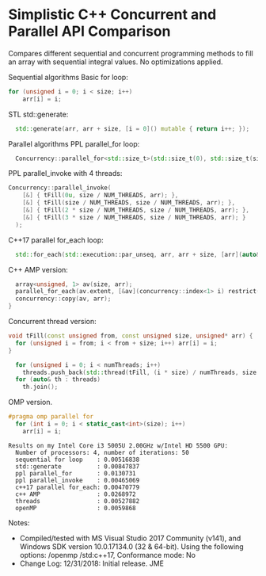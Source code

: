 # Simplistic C++ Concurrent and Parallel API Comparison

Compares different sequential and concurrent programming methods to fill an array with sequential integral values. No optimizations applied.

Sequential algorithms
Basic for loop:
```C++
for (unsigned i = 0; i < size; i++)
    arr[i] = i;
```

STL std::generate:
```C++
  std::generate(arr, arr + size, [i = 0]() mutable { return i++; });
```

Parallel algorithms
PPL parallel_for loop:
```C++
  Concurrency::parallel_for<std::size_t>(std::size_t(0), std::size_t(size), [&arr](unsigned i) { arr[i] = i; }, concurrency::static_partitioner());
```

PPL parallel_invoke with 4 threads:
```C++
Concurrency::parallel_invoke(
    [&] { tFill(0u, size / NUM_THREADS, arr); },
    [&] { tFill(size / NUM_THREADS, size / NUM_THREADS, arr); },
    [&] { tFill(2 * size / NUM_THREADS, size / NUM_THREADS, arr); },
    [&] { tFill(3 * size / NUM_THREADS, size / NUM_THREADS, arr); }
  );
```

C++17 parallel for_each loop:
```C++
  std::for_each(std::execution::par_unseq, arr, arr + size, [arr](auto& a) { a = &a - &arr[0]; });
```

C++ AMP version:
```C++
  array<unsigned, 1> av(size, arr);
  parallel_for_each(av.extent, [&av](concurrency::index<1> i) restrict(amp) { av[i] = i[0]; });
  concurrency::copy(av, arr);
}
```

Concurrent thread version:
```C++
void tFill(const unsigned from, const unsigned size, unsigned* arr) {
  for (unsigned i = from; i < from + size; i++) arr[i] = i;
}

  for (unsigned i = 0; i < numThreads; i++)
    threads.push_back(std::thread(tFill, (i * size) / numThreads, size / numThreads, std::ref(arr)));
  for (auto& th : threads)
    th.join();
```

OMP version.
```C++
#pragma omp parallel for
  for (int i = 0; i < static_cast<int>(size); i++)
    arr[i] = i;
```


```text
Results on my Intel Core i3 5005U 2.00GHz w/Intel HD 5500 GPU:
  Number of processors: 4, number of iterations: 50
  sequential for loop    : 0.00516838
  std::generate          : 0.00847837
  ppl parallel_for       : 0.0130731
  ppl parallel_invoke    : 0.00465069
  c++17 parallel for_each: 0.00470779
  c++ AMP                : 0.0268972
  threads                : 0.00527882
  openMP                 : 0.0059868
```

Notes:
* Compiled/tested with MS Visual Studio 2017 Community (v141), and Windows SDK version 10.0.17134.0 (32 & 64-bit). Using the following options: /openmp /std:c++17, Conformance mode: No
* Change Log: 12/31/2018: Initial release. JME
